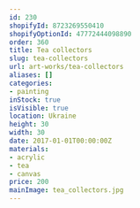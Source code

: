 ```yaml
---
id: 230
shopifyId: 8723269550410
shopifyOptionId: 47772444098890
order: 360
title: Tea collectors
slug: tea-collectors
url: art-works/tea-collectors
aliases: []
categories:
- painting
inStock: true
isVisible: true
location: Ukraine
height: 30
width: 30
date: 2017-01-01T00:00:00Z
materials:
- acrylic
- tea
- canvas
price: 200
mainImage: tea_collectors.jpg
---
```

